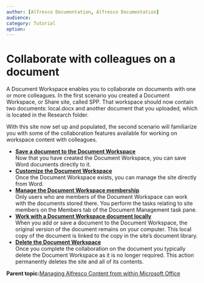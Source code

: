 ```yaml
---
author: [Alfresco Documentation, Alfresco Documentation]
audience: 
category: Tutorial
option: 
---
```


# Collaborate with colleagues on a document

A Document Workspace enables you to collaborate on documents with one or more colleagues. In the first scenario you created a Document Workspace, or Share site, called SPP. That workspace should now contain two documents: local.docx and another document that you uploaded, which is located in the Research folder.

With this site now set up and populated, the second scenario will familiarize you with some of the collaboration features available for working on workspace content with colleagues.

-   **[Save a document to the Document Workspace](../tasks/gs-spp-doc-save.md)**  
Now that you have created the Document Workspace, you can save Word documents directly to it.
-   **[Customize the Document Workspace](../concepts/gs-spp-workspace-customize.md)**  
Once the Document Workspace exists, you can manage the site directly from Word.
-   **[Manage the Document Workspace membership](../concepts/gs-spp-members-manage.md)**  
Only users who are members of the Document Workspace can work with the documents stored there. You perform the tasks relating to site members on the Members tab of the Document Management task pane.
-   **[Work with a Document Workspace document locally](../concepts/gs-spp-work-locally.md)**  
When you add or save a document to the Document Workspace, the original version of the document remains on your computer. This local copy of the document is linked to the copy in the site’s document library.
-   **[Delete the Document Workspace](../tasks/gs-spp-workspace-delete.md)**  
Once you complete the collaboration on the document you typically delete the Document Workspace as it is no longer required. This action permanently deletes the site and all of its contents.

**Parent topic:**[Managing Alfresco Content from within Microsoft Office](../concepts/gs-spp-intro.md)

